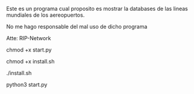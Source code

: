Este es un programa cual proposito es mostrar la databases de las lineas mundiales de los aereopuertos.

No me hago responsable del mal uso de dicho programa 

Atte: RIP-Network

chmod +x start.py

chmod +x install.sh

./install.sh

python3 start.py
